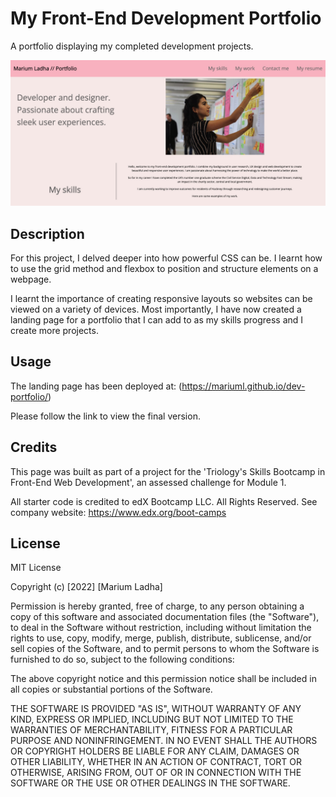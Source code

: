 # My Front-End Development Portfolio
A portfolio displaying my completed development projects.

![Screenshot of my development portfolio landing page, showing navigation bar and hero image](assets/images/website-screenshot.jpg)

## Description

For this project, I delved deeper into how powerful CSS can be. I learnt how to use the grid method and flexbox to position and structure elements on a webpage. 

I learnt the importance of creating responsive layouts so websites can be viewed on a variety of devices. Most importantly, I have now created a landing page for a portfolio that I can add to as my skills progress and I create more projects. 

## Usage

The landing page has been deployed at: (https://mariuml.github.io/dev-portfolio/)

Please follow the link to view the final version.

## Credits

This page was built as part of a project for the 'Triology's Skills Bootcamp in Front-End Web Development', an assessed challenge for Module 1.

All starter code is credited to edX Bootcamp LLC. All Rights Reserved. See company website: https://www.edx.org/boot-camps 

## License

MIT License

Copyright (c) [2022] [Marium Ladha]

Permission is hereby granted, free of charge, to any person obtaining a copy
of this software and associated documentation files (the "Software"), to deal
in the Software without restriction, including without limitation the rights
to use, copy, modify, merge, publish, distribute, sublicense, and/or sell
copies of the Software, and to permit persons to whom the Software is
furnished to do so, subject to the following conditions:

The above copyright notice and this permission notice shall be included in all
copies or substantial portions of the Software.

THE SOFTWARE IS PROVIDED "AS IS", WITHOUT WARRANTY OF ANY KIND, EXPRESS OR
IMPLIED, INCLUDING BUT NOT LIMITED TO THE WARRANTIES OF MERCHANTABILITY,
FITNESS FOR A PARTICULAR PURPOSE AND NONINFRINGEMENT. IN NO EVENT SHALL THE
AUTHORS OR COPYRIGHT HOLDERS BE LIABLE FOR ANY CLAIM, DAMAGES OR OTHER
LIABILITY, WHETHER IN AN ACTION OF CONTRACT, TORT OR OTHERWISE, ARISING FROM,
OUT OF OR IN CONNECTION WITH THE SOFTWARE OR THE USE OR OTHER DEALINGS IN THE
SOFTWARE.
